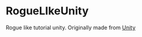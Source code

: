 # RogueLIkeUnity
Rogue like tutorial unity. Originally made from [Unity](https://learn.unity.com/project/2d-roguelike-tutorial)